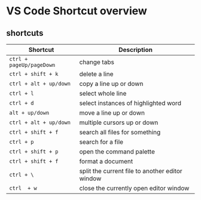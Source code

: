 # VS Code Shortcut overview

## shortcuts

| Shortcut                 | Description                                     |
| ------------------------ | ----------------------------------------------- |
| `ctrl + pageUp/pageDown` | change tabs                                     |
| `ctrl + shift + k`       | delete a line                                   |
| `ctrl + alt + up/down`   | copy a line up or down                          |
| `ctrl + l`               | select whole line                               |
| `ctrl + d`               | select instances of highlighted word            |
| `alt + up/down`          | move a line up or down                          |
| `ctrl + alt + up/down`   | multiple cursors up or down                     |
| `ctrl + shift + f`       | search all files for something                  |
| `ctrl + p`               | search for a file                               |
| `ctrl + shift + p`       | open the command palette                        |
| `ctrl + shift + f`       | format a document                               |
| `ctrl + \`               | split the current file to another editor window |
| `ctrl  + w`              | close the currently open editor window          |
